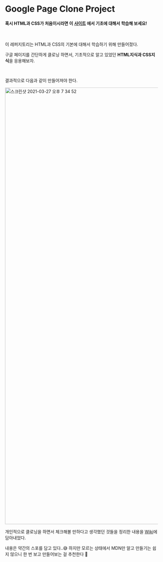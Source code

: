 # Google Page Clone Project



#### 혹시 HTML과 CSS가 처음이시라면 이 <a href="https://github.com/keinn51/Basic_Html_CSS">사이트</a> 에서 기초에 대해서 학습해 보세요!

<br>

이 레퍼지토리는 HTML과 CSS의 기본에 대해서 학습하기 위해 만들어졌다.

구글 페이지를 간단하게 클로닝 하면서, 기초적으로 알고 있었던 <b>HTML지식과 CSS지식</b>을 응용해보자.

<br>

결과적으로 다음과 같이 만들어져야 한다.
<br>



<img width="1437" alt="스크린샷 2021-03-27 오후 7 34 52" src="https://user-images.githubusercontent.com/79993356/112717992-8147c300-8f33-11eb-9979-6902cc267acc.png">



<br>

개인적으로 클로닝을 하면서 체크해볼 만하다고 생각했던 것들을 정리한 내용을 <a href="https://github.com/keinn51/Google_Page_Clone/wiki">Wiki</a>에 담아내었다.

내용은 약간의 스포를 담고 있다..😅 하지만 모르는 상태에서 MDN만 알고 만들기는 쉽지 않으니 한 번 보고 만들어보는 걸 추천한다 🙌
